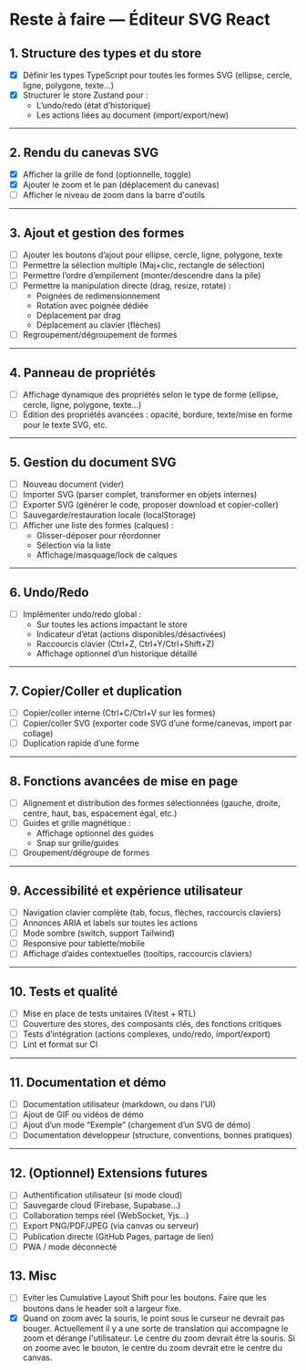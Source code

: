 # Reste à faire — Éditeur SVG React

## 1. Structure des types et du store

- [x] Définir les types TypeScript pour toutes les formes SVG (ellipse, cercle,
      ligne, polygone, texte…)
- [x] Structurer le store Zustand pour :
  - L’undo/redo (état d’historique)
  - Les actions liées au document (import/export/new)

---

## 2. Rendu du canevas SVG

- [x] Afficher la grille de fond (optionnelle, toggle)
- [x] Ajouter le zoom et le pan (déplacement du canevas)
- [ ] Afficher le niveau de zoom dans la barre d'outils

---

## 3. Ajout et gestion des formes

- [ ] Ajouter les boutons d’ajout pour ellipse, cercle, ligne, polygone, texte
- [ ] Permettre la sélection multiple (Maj+clic, rectangle de sélection)
- [ ] Permettre l’ordre d’empilement (monter/descendre dans la pile)
- [ ] Permettre la manipulation directe (drag, resize, rotate) :
  - Poignées de redimensionnement
  - Rotation avec poignée dédiée
  - Déplacement par drag
  - Déplacement au clavier (flèches)
- [ ] Regroupement/dégroupement de formes

---

## 4. Panneau de propriétés

- [ ] Affichage dynamique des propriétés selon le type de forme (ellipse,
      cercle, ligne, polygone, texte…)
- [ ] Édition des propriétés avancées : opacité, bordure, texte/mise en forme
      pour le texte SVG, etc.

---

## 5. Gestion du document SVG

- [ ] Nouveau document (vider)
- [ ] Importer SVG (parser complet, transformer en objets internes)
- [ ] Exporter SVG (générer le code, proposer download et copier-coller)
- [ ] Sauvegarde/restauration locale (localStorage)
- [ ] Afficher une liste des formes (calques) :
  - Glisser-déposer pour réordonner
  - Sélection via la liste
  - Affichage/masquage/lock de calques

---

## 6. Undo/Redo

- [ ] Implémenter undo/redo global :
  - Sur toutes les actions impactant le store
  - Indicateur d’état (actions disponibles/désactivées)
  - Raccourcis clavier (Ctrl+Z, Ctrl+Y/Ctrl+Shift+Z)
  - Affichage optionnel d’un historique détaillé

---

## 7. Copier/Coller et duplication

- [ ] Copier/coller interne (Ctrl+C/Ctrl+V sur les formes)
- [ ] Copier/coller SVG (exporter code SVG d’une forme/canevas, import par
      collage)
- [ ] Duplication rapide d’une forme

---

## 8. Fonctions avancées de mise en page

- [ ] Alignement et distribution des formes sélectionnées (gauche, droite,
      centre, haut, bas, espacement égal, etc.)
- [ ] Guides et grille magnétique :
  - Affichage optionnel des guides
  - Snap sur grille/guides
- [ ] Groupement/dégroupe de formes

---

## 9. Accessibilité et expérience utilisateur

- [ ] Navigation clavier complète (tab, focus, flèches, raccourcis claviers)
- [ ] Annonces ARIA et labels sur toutes les actions
- [ ] Mode sombre (switch, support Tailwind)
- [ ] Responsive pour tablette/mobile
- [ ] Affichage d’aides contextuelles (tooltips, raccourcis claviers)

---

## 10. Tests et qualité

- [ ] Mise en place de tests unitaires (Vitest + RTL)
- [ ] Couverture des stores, des composants clés, des fonctions critiques
- [ ] Tests d’intégration (actions complexes, undo/redo, import/export)
- [ ] Lint et format sur CI

---

## 11. Documentation et démo

- [ ] Documentation utilisateur (markdown, ou dans l’UI)
- [ ] Ajout de GIF ou vidéos de démo
- [ ] Ajout d’un mode “Exemple” (chargement d’un SVG de démo)
- [ ] Documentation développeur (structure, conventions, bonnes pratiques)

---

## 12. (Optionnel) Extensions futures

- [ ] Authentification utilisateur (si mode cloud)
- [ ] Sauvegarde cloud (Firebase, Supabase…)
- [ ] Collaboration temps réel (WebSocket, Yjs…)
- [ ] Export PNG/PDF/JPEG (via canvas ou serveur)
- [ ] Publication directe (GitHub Pages, partage de lien)
- [ ] PWA / mode déconnecté

## 13. Misc

- [ ] Eviter les Cumulative Layout Shift pour les boutons. Faire que les boutons
      dans le header soit a largeur fixe.
- [x] Quand on zoom avec la souris, le point sous le curseur ne devrait pas
      bouger. Actuellement il y a une sorte de translation qui accompagne le
      zoom et dérange l'utilisateur. Le centre du zoom devrait être la souris.
      Si on zoome avec le bouton, le centre du zoom devrait etre le centre du
      canvas.

